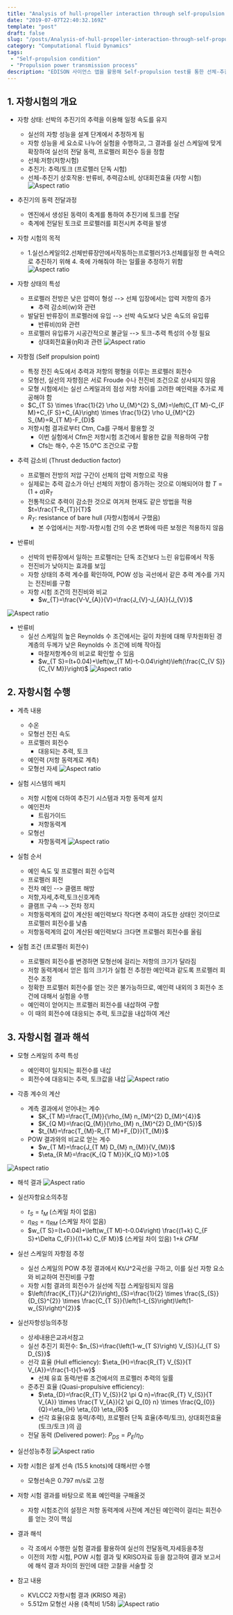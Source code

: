 ```yaml
---
title: "Analysis of hull-propeller interaction through self-propulsion test"
date: "2019-07-07T22:40:32.169Z"
template: "post"
draft: false
slug: "/posts/Analysis-of-hull-propeller-interaction-through-self-propulsion-test"
category: "Computational fluid Dynamics"
tags: 
 - "Self-propulsion condition"
 - "Propulsion power transmission process"
description: "EDISON 사이언스 앱을 활용해 Self-propulsion test를 통한 선체-추진기 상호작용 해석"
---
```


## 1. 자항시험의 개요

- 자항 상태: 선박의 추진기의 추력을 이용해 일정 속도를 유지
    - 실선의 자항 성능을 설계 단계에서 추정하게 됨
    - 자항 성능을 세 요소로 나누어 실험을 수행하고, 그 결과를 실선 스케일에 맞게 확장하여 실선의 전달 동력, 프로펠러 회전수 등을 정함
    - 선체:저항(저항시험)
    - 추진기: 추력/토크 (프로펠러 단독 시험)
    - 선체-추진기 상호작용: 반류비, 추력감소비, 상대회전효율 (자항 시험)
 ![Aspect ratio](/public/media/POST/Analysis-of-hull-propeller-interaction-through-self-propulsion-test/01.jpg)

         
- 추진기의 동력 전달과정
    - 엔진에서 생성된 동력이 축계를 통하여 추진기에 토크를 전달 
    - 축계에 전달된 토크로 프로펠러를 회전시켜 추력을 발생
- 자항 시험의 목적
    - 1.실선스케일의2.선체반류장안에서작동하는프로펠러가3.선체를일정 한 속력으로 추진하기 위해 4. 축에 가해줘야 하는 일률을 추정하기 위함
 ![Aspect ratio](/public/media/POST/Analysis-of-hull-propeller-interaction-through-self-propulsion-test/1.jpg)
        
- 자항 상태의 특성
    - 프로펠러 전방은 낮은 압력이 형성 --> 선체 입장에서는 압력 저항의 증가
        - 추력 감소비(w)와 관련
    - 발달된 반류장이 프로펠러에 유입 --> 선박 속도보다 낮은 속도의 유입류
        - 반류비(t)와 관련
    - 프로펠러 유입류가 시공간적으로 불균일 --> 토크-추력 특성의 수정 필요
        - 상대회전효율(ηR)과 관련
 ![Aspect ratio](/public/media/POST/Analysis-of-hull-propeller-interaction-through-self-propulsion-test/02.jpg)

        
- 자항점 (Self propulsion point)
    - 특정 전진 속도에서 추력과 저항의 평형을 이루는 프로펠러 회전수
    - 모형선, 실선의 자항점은 서로 Froude 수나 전진비 조건으로 상사되지 않음
    - 모형 시험에서는 실선 스케일과의 점성 저항 차이를 고려한 예인력을 추가로 제공해야 함
    - $C_{T S} \times \frac{1}{2} \rho U_{M}^{2} S_{M}=\left(C_{T M}-C_{F M}+C_{F S}+C_{A}\right) \times \frac{1}{2} \rho U_{M}^{2} S_{M}=R_{T M}-F_{D}$
    - 저항시험 결과로부터 Ctm, Ca를 구해서 활용할 것
        - 이번 실험에서 Cfm은 저항시험 조건에서 활용한 값을 적용하여 구함
        - Cfs는 해수, 수온 15.0°C 조건으로 구함
          
- 추력 감소비 (Thrust deduction factor)
    - 프로펠러 전방의 저압 구간이 선체의 압력 저항으로 작용
    - 실제로는 추력 감소가 아닌 선체의 저항이 증가하는 것으로 이해되어야 함 $T=(1+a) R_{T}$
    - 전통적으로 추력이 감소한 것으로 여겨져 현재도 같은 방법을 적용 $t=\frac{T-R_{T}}{T}$
    - $R_{T}$: resistance of bare hull (자항시험에서 구했음)
        - 본 수업에서는 저항-자항시험 간의 수온 변화에 따른 보정은 적용하지 않음
         
- 반류비
    - 선박의 반류장에서 일하는 프로펠러는 단독 조건보다 느린 유입류에서 작동
    - 전진비가 낮아지는 효과를 보임
    - 자항 상태의 추력 계수를 확인하여, POW 성능 곡선에서 같은 추력 계수를 가지는 전진비를 구함
    - 자항 시험 조건의 전진비와 비교
        - $w_{T}=\frac{V-V_{A}}{V}=\frac{J_{V}-J_{A}}{J_{V}}$

 ![Aspect ratio](/public/media/POST/Analysis-of-hull-propeller-interaction-through-self-propulsion-test/03.jpg)

- 반류비
    - 실선 스케일의 높은 Reynolds 수 조건에서는 길이 차원에 대해 무차원화된 경 계층의 두께가 낮은 Reynolds 수 조건에 비해 작아짐
        - 마찰저항계수의 비교로 확인할 수 있음
        - $w_{T S}=(t+0.04)+\left(w_{T M}-t-0.04\right)\left(\frac{C_{V S}}{C_{V M}}\right)$
 ![Aspect ratio](/public/media/POST/Comparison-of-2D-and-3D-Wing-Flow-Characteristics/003.jpg)
   
## 2. 자항시험 수행
- 계측 내용
    - 수온
    - 모형선 전진 속도
    - 프로펠러 회전수
        - 대응되는 추력, 토크
    - 예인력 (저항 동력계로 계측)
    - 모형선 자세
  ![Aspect ratio](/public/media/POST/Analysis-of-hull-propeller-interaction-through-self-propulsion-test/4.jpg)
       
- 실험 시스템의 배치
    - 저항 시험에 더하여 추진기 시스템과 자항 동력계 설치
    - 예인전차
        - 트림가이드
        - 저항동력계 
    - 모형선
        - 자항동력계
 ![Aspect ratio](/public/media/POST/Analysis-of-hull-propeller-interaction-through-self-propulsion-test/05.jpg)

            
- 실험 순서
    - 예인 속도 및 프로펠러 회전 수입력
    - 프로펠러 회전
    - 전차 예인 --> 클램프 해방
    - 저항,자세,추력,토크신호계측
    - 클램프 구속 --> 전차 정지
    - 저항동력계의 값이 계산된 예인력보다 작다면 추력이 과도한 상태인 것이므로 프로펠러 회전수를 낮춤
    - 저항동력계의 값이 계산된 예인력보다 크다면 프로펠러 회전수를 올림
- 실험 조건 (프로펠러 회전수)
    - 프로펠러 회전수를 변경하면 모형선에 걸리는 저항의 크기가 달라짐
    - 저항 동력계에서 얻은 힘의 크기가 실험 전 추정한 예인력과 같도록 프로펠러 회전수 조정
    - 정확한 프로펠러 회전수를 얻는 것은 불가능하므로, 예인력 내외의 3 회전수 조건에 대해서 실험을 수행
    - 예인력이 얻어지는 프로펠러 회전수를 내삽하여 구함
    - 이 때의 회전수에 대응되는 추력, 토크값을 내삽하여 계산
       
## 3. 자항시험 결과 해석
- 모형 스케일의 추력 특성
    - 예인력이 일치되는 회전수를 내삽
    - 회전수에 대응되는 추력, 토크값을 내삽
![Aspect ratio](/public/media/POST/Analysis-of-hull-propeller-interaction-through-self-propulsion-test/06.jpg)

- 각종 계수의 계산
    - 계측 결과에서 얻어내는 계수
        - $K_{T M}=\frac{T_{M}}{\rho_{M} n_{M}^{2} D_{M}^{4}}$
        - $K_{Q M}=\frac{Q_{M}}{\rho_{M} n_{M}^{2} D_{M}^{5}}$
        - $t_{M}=\frac{T_{M}-R_{T M}+F_{D}}{T_{M}}$
    - POW 결과와의 비교로 얻는 계수 
        - $w_{T M}=\frac{J_{T M} D_{M} n_{M}}{V_{M}}$
        - $\eta_{R M}=\frac{K_{Q T M}}{K_{Q M}}>1.0$

![Aspect ratio](/public/media/POST/Analysis-of-hull-propeller-interaction-through-self-propulsion-test/007.jpg)

       
- 해석 결과
  ![Aspect ratio](/public/media/POST/Analysis-of-hull-propeller-interaction-through-self-propulsion-test/07.jpg)

       
- 실선자항요소의추정
    - $t_{S}=t_{M}$ (스케일 차이 없음)
    - $\eta_{R S}=\eta_{R M}$ (스케일 차이 없음)
    - $w_{T S}=(t+0.04)+\left(w_{T M}-t-0.04\right) \frac{(1+k) C_{F S}+\Delta C_{F}}{(1+k) C_{F M}}$ (스케일 차이 있음) 1+𝑘 𝐶𝐹𝑀
- 실선 스케일의 자항점 추정
    - 실선 스케일의 POW 추정 결과에서 Kt/J^2곡선을 구하고, 이를 실선 자항 요소와 비교하여 전진비를 구함
    - 자항 시험 결과의 회전수가 실선에 직접 스케일링되지 않음
    - $\left(\frac{K_{T}}{J^{2}}\right)_{S}=\frac{1}{2} \times \frac{S_{S}}{D_{S}^{2}} \times \frac{C_{T S}}{\left(1-t_{S}\right)\left(1-w_{S}\right)^{2}}$

-  실선자항성능의추정
    - 상세내용은교과서참고
    - 실선 추진기 회전수: $n_{S}=\frac{\left(1-w_{T S}\right) V_{S}}{J_{T S} D_{S}}$
    - 선각 효율 (Hull efficiency): $\eta_{H}=\frac{R_{T} V_{S}}{T V_{A}}=\frac{1-t}{1-w}$
        - 선체 유효 동력/반류 조건에서의 프로펠러 추력의 일률 
    - 준추진 효율 (Quasi-propulsive efficiency):
        - $\eta_{D}=\frac{R_{T} V_{S}}{2 \pi Q n}=\frac{R_{T} V_{S}}{T V_{A}} \times \frac{T V_{A}}{2 \pi Q_{0} n} \times \frac{Q_{0}}{Q}=\eta_{H} \eta_{0} \eta_{R}$
        - 선각 효율(유효 동력/추력), 프로펠러 단독 효율(추력/토크), 상대회전효율(토크/토크 )의 곱
    - 전달 동력 (Delivered power): $P_{D S}=P_{E} / \eta_{D}$

- 실선성능추정
  ![Aspect ratio](/public/media/POST/Analysis-of-hull-propeller-interaction-through-self-propulsion-test/08.jpg)

         
- 자항 시험은 설계 선속 (15.5 knots)에 대해서만 수행 
    - 모형선속은 0.797 m/s로 고정
- 저항 시험 결과를 바탕으로 목표 예인력을 구해올것
    - 자항 시험조건의 설정은 저항 동력계에 사전에 계산된 예인력이 걸리는 회전수를 얻는 것이 핵심
- 결과 해석
    - 각 조에서 수행한 실험 결과를 활용하여 실선의 전달동력,자세등을추정
    - 이전의 저항 시험, POW 시험 결과 및 KRISO자료 등을 참고하여 결과 보고서에 해석 결과 차이의 원인에 대한 고찰을 서술할 것
       
- 참고 내용
    - KVLCC2 자항시험 결과 (KRISO 제공) 
    - 5.512m 모형선 사용 (축척비 1/58)
  ![Aspect ratio](/public/media/POST/Analysis-of-hull-propeller-interaction-through-self-propulsion-test/011.jpg)